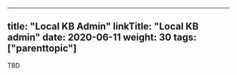 
---
title: "Local KB Admin"
linkTitle: "Local KB admin"
date: 2020-06-11
weight: 30
tags: ["parenttopic"]
---

TBD
